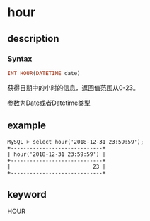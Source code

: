 # hour

## description

### Syntax

```Haskell
INT HOUR(DATETIME date)
```

获得日期中的小时的信息，返回值范围从0-23。

参数为Date或者Datetime类型

## example

```Plain Text
MySQL > select hour('2018-12-31 23:59:59');
+-----------------------------+
| hour('2018-12-31 23:59:59') |
+-----------------------------+
|                          23 |
+-----------------------------+
```

## keyword

HOUR

